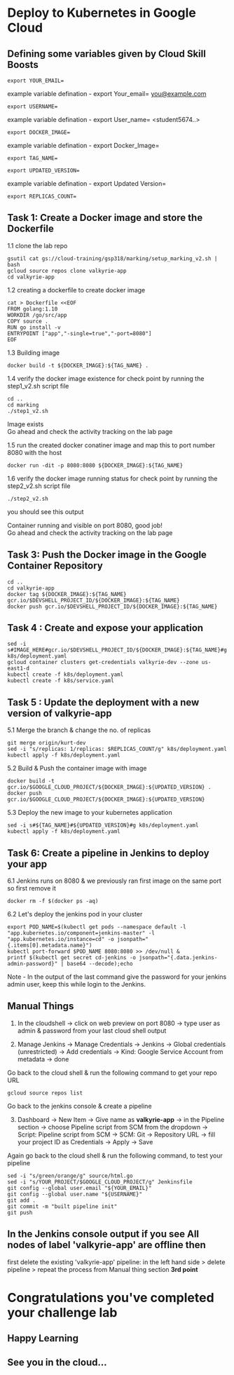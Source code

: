 # Deploy to Kubernetes in Google Cloud



## Defining some variables given by Cloud Skill Boosts

```
export YOUR_EMAIL=
```
example variable defination -  export Your_email= <you@example.com>
  
```
export USERNAME=
```
example variable defination - export User_name= <student5674..>

```
export DOCKER_IMAGE=
```
example variable defination - export Docker_Image=<Docker Image>

```
export TAG_NAME=
```
  
```
export UPDATED_VERSION=
```
example variable defination - export Updated Version=<Updated Version>

```
export REPLICAS_COUNT=
```
  
  
## Task 1: Create a Docker image and store the Dockerfile

1.1 clone the lab repo 
```
gsutil cat gs://cloud-training/gsp318/marking/setup_marking_v2.sh | bash
gcloud source repos clone valkyrie-app
cd valkyrie-app
```

1.2 creating a dockerfile to create docker image
```
cat > Dockerfile <<EOF
FROM golang:1.10
WORKDIR /go/src/app
COPY source .
RUN go install -v
ENTRYPOINT ["app","-single=true","-port=8080"]
EOF
```
  
1.3 Building image  
```
docker build -t ${DOCKER_IMAGE}:${TAG_NAME} .
```
  
1.4 verify the docker image existence for check point by running the step1_v2.sh script file
```
cd ..
cd marking
./step1_v2.sh
```
Image exists<br>
Go ahead and check the activity tracking on the lab page
  
1.5 run the created docker conatiner image and map this to port number 8080 with the host 
  
```
docker run -dit -p 8080:8080 ${DOCKER_IMAGE}:${TAG_NAME}
```
  
1.6 verify the docker image running status for check point by running the step2_v2.sh script file
  
```
./step2_v2.sh 
```
you should see this output 

Container running and visible on port 8080, good job! <br>
Go ahead and check the activity tracking on the lab page

## Task 3: Push the Docker image in the Google Container Repository
  
```
cd ..
cd valkyrie-app
docker tag ${DOCKER_IMAGE}:${TAG_NAME} gcr.io/$DEVSHELL_PROJECT_ID/${DOCKER_IMAGE}:${TAG_NAME}
docker push gcr.io/$DEVSHELL_PROJECT_ID/${DOCKER_IMAGE}:${TAG_NAME}
```
## Task 4 : Create and expose your application
```
sed -i s#IMAGE_HERE#gcr.io/$DEVSHELL_PROJECT_ID/${DOCKER_IMAGE}:${TAG_NAME}#g k8s/deployment.yaml
gcloud container clusters get-credentials valkyrie-dev --zone us-east1-d
kubectl create -f k8s/deployment.yaml
kubectl create -f k8s/service.yaml
```
  
## Task 5 : Update the deployment with a new version of valkyrie-app

5.1 Merge the branch & change the no. of replicas
  
```
git merge origin/kurt-dev
sed -i "s/replicas: 1/replicas: $REPLICAS_COUNT/g" k8s/deployment.yaml
kubectl apply -f k8s/deployment.yaml
```
5.2 Build & Push the container image with image  
 
```
docker build -t gcr.io/$GOOGLE_CLOUD_PROJECT/${DOCKER_IMAGE}:${UPDATED_VERSION} .
docker push gcr.io/$GOOGLE_CLOUD_PROJECT/${DOCKER_IMAGE}:${UPDATED_VERSION}
```
5.3 Deploy the new image to your kubernetes application
  
```
sed -i s#${TAG_NAME}#${UPDATED_VERSION}#g k8s/deployment.yaml
kubectl apply -f k8s/deployment.yaml
```
  
## Task 6: Create a pipeline in Jenkins to deploy your app
  
6.1 Jenkins runs on 8080 & we previously ran first image on the same port so first remove it
 
```
docker rm -f $(docker ps -aq)
```
6.2 Let's deploy the jenkins pod in your cluster  
  
```
export POD_NAME=$(kubectl get pods --namespace default -l "app.kubernetes.io/component=jenkins-master" -l "app.kubernetes.io/instance=cd" -o jsonpath="{.items[0].metadata.name}")
kubectl port-forward $POD_NAME 8080:8080 >> /dev/null &
printf $(kubectl get secret cd-jenkins -o jsonpath="{.data.jenkins-admin-password}" | base64 --decode);echo
```
Note - In the output of the last command give the password for your jenkins admin user, keep this while login to the Jenkins.
  
## Manual Things
  
1. In the cloudshell -> click on web preview on port 8080 -> type user as admin & password from your last cloud shell output

2. Manage Jenkins -> Manage Credentials -> Jenkins -> Global credentials (unrestricted) -> Add credentials -> Kind: Google Service Account from metadata    -> done

Go back to the cloud shell & run the following command to get your repo URL 

```
gcloud source repos list
```

Go back to the jenkins console & create a pipeline
  
3. Dashboard -> New Item -> Give name as <b>valkyrie-app</b> -> in the Pipeline section -> choose Pipeline script from SCM from the dropdown -> Script:            Pipeline script from SCM -> SCM: Git ->  Repository URL -> fill your project ID as Credentials -> Apply -> Save


Again go back to the cloud shell & run the following command, to test your pipeline
  
```
sed -i "s/green/orange/g" source/html.go
sed -i "s/YOUR_PROJECT/$GOOGLE_CLOUD_PROJECT/g" Jenkinsfile
git config --global user.email "${YOUR_EMAIL}"              
git config --global user.name "${USERNAME}"                 
git add .
git commit -m "built pipeline init"
git push
```
## In the Jenkins console output if you see All nodes of label 'valkyrie-app' are offline then <br>
  first delete the existing 'valkyrie-app' pipeline: in the left hand side > delete pipeline > repeat the process from Manual thing section <b>3rd point</b>  
# Congratulations you've completed your challenge lab
## Happy Learning
## See you in the cloud...
